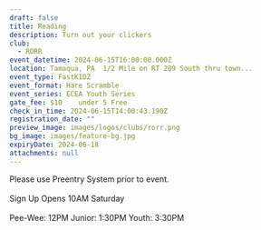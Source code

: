 ```yaml
---
draft: false
title: Reading
description: Turn out your clickers
club:
  - RORR
event_datetime: 2024-06-15T16:00:00.000Z
location: Tamaqua, PA  1/2 Mile on RT 209 South thru town...
event_type: FastKIDZ
event_format: Hare Scramble
event_series: ECEA Youth Series
gate_fee: $10    under 5 Free
check_in_time: 2024-06-15T14:00:43.190Z
registration_date: ""
preview_image: images/logos/clubs/rorr.png
bg_image: images/feature-bg.jpg
expiryDate: 2024-06-18
attachments: null
---
```

Please use Preentry System prior to event.\
\
Sign Up Opens 10AM Saturday\
\
Pee-Wee: 12PM
Junior: 1:30PM
Youth: 3:30PM